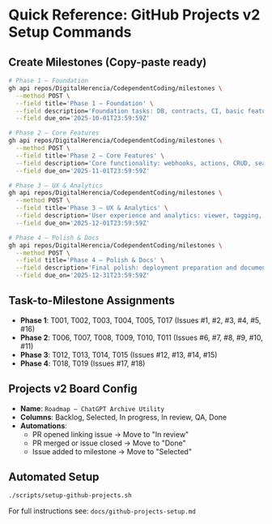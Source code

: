 # Quick Reference: GitHub Projects v2 Setup Commands

## Create Milestones (Copy-paste ready)

```bash
# Phase 1 — Foundation
gh api repos/DigitalHerencia/CodependentCoding/milestones \
  --method POST \
  --field title='Phase 1 — Foundation' \
  --field description='Foundation tasks: DB, contracts, CI, basic features' \
  --field due_on='2025-10-01T23:59:59Z'

# Phase 2 — Core Features  
gh api repos/DigitalHerencia/CodependentCoding/milestones \
  --method POST \
  --field title='Phase 2 — Core Features' \
  --field description='Core functionality: webhooks, actions, CRUD, search, admin' \
  --field due_on='2025-11-01T23:59:59Z'

# Phase 3 — UX & Analytics
gh api repos/DigitalHerencia/CodependentCoding/milestones \
  --method POST \
  --field title='Phase 3 — UX & Analytics' \
  --field description='User experience and analytics: viewer, tagging, timeline, dev tools' \
  --field due_on='2025-12-01T23:59:59Z'

# Phase 4 — Polish & Docs
gh api repos/DigitalHerencia/CodependentCoding/milestones \
  --method POST \
  --field title='Phase 4 — Polish & Docs' \
  --field description='Final polish: deployment preparation and documentation' \
  --field due_on='2025-12-31T23:59:59Z'
```

## Task-to-Milestone Assignments

- **Phase 1**: T001, T002, T003, T004, T005, T017 (Issues #1, #2, #3, #4, #5, #16)
- **Phase 2**: T006, T007, T008, T009, T010, T011 (Issues #6, #7, #8, #9, #10, #11)  
- **Phase 3**: T012, T013, T014, T015 (Issues #12, #13, #14, #15)
- **Phase 4**: T018, T019 (Issues #17, #18)

## Projects v2 Board Config

- **Name**: `Roadmap — ChatGPT Archive Utility`
- **Columns**: Backlog, Selected, In progress, In review, QA, Done
- **Automations**:
  - PR opened linking issue → Move to "In review"
  - PR merged or issue closed → Move to "Done"  
  - Issue added to milestone → Move to "Selected"

## Automated Setup

```bash
./scripts/setup-github-projects.sh
```

For full instructions see: `docs/github-projects-setup.md`
